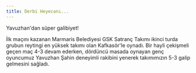 ```yaml
---
title: Derbi Heyecanı...
---
```

Yavuzhan'dan süper galibiyet!

İlk maçını kazanan Marmaris Belediyesi GSK Satranç Takımı  ikinci turda grubun reytingi en yüksek takımı olan Kafkasör'le oynadı. Bir hayli çekişmeli geçen maç 4-3 devam ederken, dördüncü masada oynayan genç oyuncumuz Yavuzhan Şahin deneyimli rakibini yenerek takımımızın 5-3 galip gelmesini sağladı.
